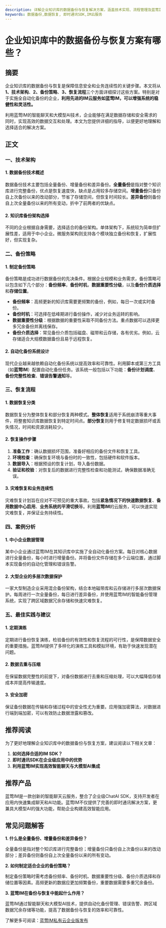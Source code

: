 ```yaml
---
description: 详解企业知识库的数据备份与恢复解决方案，涵盖技术实现、流程管理及蓝莺IM云服务推荐。
keywords: 数据备份,数据恢复, 即时通讯SDK,IM云服务
---
```

# 企业知识库中的数据备份与恢复方案有哪些？

## 摘要

企业知识库的数据备份与恢复是保障信息安全和业务连续性的关键步骤。本文将从**1、技术架构**、**2、备份策略**、**3、恢复流程**三个方面详细探讨这些方案。特别是对于实施全自动化备份的企业，**利用先进的IM云服务如蓝莺IM，可以增强系统的稳健性和灵活性。**

利用蓝莺IM的智能聊天和大模型AI技术，企业能够在满足数据存储和安全需求的同时，实现高效的数据交互和处理。本文为您提供详细的指导，以便更好地理解和选择适合的解决方案。

## 正文

### 一、技术架构

#### 1. 数据备份技术概述

数据备份技术主要包括全量备份、增量备份和差异备份。**全量备份**是指对整个知识库进行完整备份，优点是恢复速度快，缺点是占用较多存储空间。**增量备份**只备份自上次备份以来的改动部分，节省了存储空间，但恢复时间较长。**差异备份**则备份自上次全量备份以来的所有变动，折中了前两者的优缺点。

#### 2. 知识库备份架构选择

不同的企业根据自身需要，选择适合的备份架构。单体架构下，系统较为简单但扩展性差，适用于中小企业。微服务架构则支持各个模块独立备份和恢复，扩展性好，但实现复杂。

### 二、备份策略

#### 1. 制定备份策略

备份策略是成功进行数据备份的先决条件。根据企业规模和业务需求，备份策略可以包含如下几个部分：**备份频率**，**备份时机**，**数据重要性分级**，以及**备份介质选择**和**存储位置**。

* **备份频率**：高频更新的知识库需要更频繁的备份，例如，每日一次或实时备份。
* **备份时机**：可选择在低峰期进行备份操作，减少对业务运转的影响。
* **数据重要性分级**：根据数据的重要性采取不同备份方法。重点数据可以选择更多冗余备份并离线保存。
* **备份介质选择**：常见备份介质包括磁盘、磁带和云存储，各有优劣。例如，云存储适合大规模数据备份且易于远程恢复。

#### 2. 自动化备份系统设计

现代企业越来越依赖自动化备份系统以提高效率和可靠性。利用脚本或第三方工具（如**蓝莺IM**）配置自动化备份任务。该系统一般包括以下功能：**备份计划调度**、**备份完整性检查**、**错误告警通知**等。

### 三、恢复流程

#### 1. 数据恢复分类

数据恢复分为整体恢复和部分恢复两种模式。**整体恢复**适用于系统崩溃等重大事件，将整套知识库数据恢复到特定时间点。**部分恢复**则用于修复特定数据损坏或丢失情况，时间和资源消耗较少。

#### 2. 恢复操作步骤

1. **准备工作**：确认数据损坏范围，准备好相应的备份文件和恢复工具。
2. **环境检查**：确保恢复环境与备份时的一致性，包括硬件和软件版本。
3. **数据导入**：根据预设的恢复计划，导入备份数据。
4. **验证和校验**：对恢复后的数据进行完整性检查和功能测试，确保数据准确无误。

#### 3. 灾难恢复和业务连续性

灾难恢复计划旨在应对不可预见的重大事故。包括**紧急情况下的快速数据恢复**、**备用数据中心启用**、**业务系统的平滑切换**等。利用**蓝莺IM**的云服务，可以快速实现灾难恢复，并保证业务持续性。

### 四、案例分析

#### 1. 中小企业数据管理

某中小企业通过蓝莺IM在其知识库中实施了全自动化备份方案。每日对核心数据进行全量备份，每小时进行增量备份。并将备份文件存储在多个云端位置，通过脚本实现备份的自动化管理和错误告警。

#### 2. 大型企业的多层次数据保护

一家大型制造企业采用混合备份架构，结合本地磁带库和云存储进行多层次数据保护。每周进行一次全量备份，每日进行差异备份，并使用蓝莺IM的智能备份管理系统，实现了跨区域数据冗余存储和快速灾难恢复。

### 五、最佳实践与建议

#### 1. 定期演练

定期进行备份恢复演练，检验备份的有效性和恢复流程的可行性，是保障数据安全的重要措施。蓝莺IM提供了多样化的演练工具和模拟环境，有助于快速发现潜在问题。

#### 2. 数据去重与压缩

在保留数据完整性的前提下，对备份数据进行去重和压缩处理，可以大幅降低存储成本并提高传输速度。

#### 3. 安全加密

保证备份数据在传输和存储过程中的安全性尤为重要。应用强加密算法，对数据进行端到端加密，可以有效防止数据泄露和篡改。

## 推荐阅读

为了更好地理解企业知识库中的数据备份与恢复方案，建议阅读以下相关文章：

1. **如何选择合适的IM SDK？**
2. **即时通讯SDK在企业级应用中的优势**
3. **利用蓝莺IM实现高效智能聊天与大模型AI集成**

## 推荐产品

蓝莺IM是一款创新的智能聊天云服务，整合了企业级ChatAI SDK，支持开发者在应用内快速集成聊天和AI功能。蓝莺IM不仅提供了完善的即时通讯解决方案，更兼具大模型AI的强大功能，帮助企业构建高效智能应用。

## 常见问题解答

**1. 什么是全量备份、增量备份和差异备份？**

全量备份是指对整个知识库进行完整备份；增量备份只备份自上次备份以来的改动部分；差异备份则备份自上次全量备份以来的所有变动。

**2. 如何制定适合企业的备份策略？**

制定备份策略时需考虑备份频率、备份时机、数据重要性分级、备份介质选择和存储位置等因素。高频更新的数据应更加频繁备份，重要数据需要多重冗余备份。

**3. 蓝莺IM在备份与恢复中能起什么作用？**

蓝莺IM通过智能聊天和大模型AI技术，提供自动化备份管理、错误告警、跨区域数据冗余存储等功能，提高了数据备份与恢复的效率和可靠性。

了解更多可阅读：[蓝莺IM私有云企业版发布](https://www.lanyingim.com/articles/product-and-technologies/lanying-im-private-cloud-enterprise-edition-published-and-kylin-os-neocertify.html)
